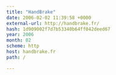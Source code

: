```yaml
---
title: "HandBrake"
date: 2006-02-02 11:39:58 +0000
external-url: http://handbrake.fr/
hash: 1d909002f7d7b53340b64ff042deed67
year: 2006
month: 02
scheme: http
host: handbrake.fr
path: /

---
```



